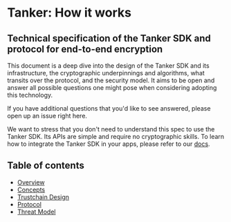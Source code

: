 # Tanker: How it works
## Technical specification of the Tanker SDK and protocol for end-to-end encryption

This document is a deep dive into the design of the Tanker SDK and its infrastructure, the cryptographic underpinnings and algorithms, what transits over the protocol, and the security model. It aims to be open and answer all possible questions one might pose when considering adopting this technology.

If you have additional questions that you'd like to see answered, please open up an issue right here.

We want to stress that you don't need to understand this spec to use the Tanker SDK. Its APIs are simple and require no cryptographic skills. To learn how to integrate the Tanker SDK in your apps, please refer to our [docs](https://tanker.io/docs).

## Table of contents

* [Overview](overview.md)
* [Concepts](concepts.md)
* [Trustchain Design](trustchain_design.md)
* [Protocol](protocol.md)
* [Threat Model](threat_model.md)
